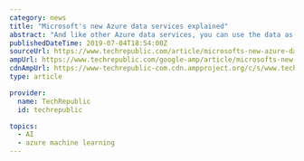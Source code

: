 ```yaml
---
category: news
title: "Microsoft's new Azure data services explained"
abstract: "And like other Azure data services, you can use the data as a source for Azure Machine Learning, or analyse it in Power BI. Download this article and thousands of whitepapers and ebooks from our Premium library. Enjoy expert IT analyst briefings and access ..."
publishedDateTime: 2019-07-04T18:54:00Z
sourceUrl: https://www.techrepublic.com/article/microsofts-new-azure-data-services-explained/
ampUrl: https://www.techrepublic.com/google-amp/article/microsofts-new-azure-data-services-explained/
cdnAmpUrl: https://www-techrepublic-com.cdn.ampproject.org/c/s/www.techrepublic.com/google-amp/article/microsofts-new-azure-data-services-explained/
type: article

provider:
  name: TechRepublic
  id: techrepublic

topics:
  - AI
  - azure machine learning
---
```


